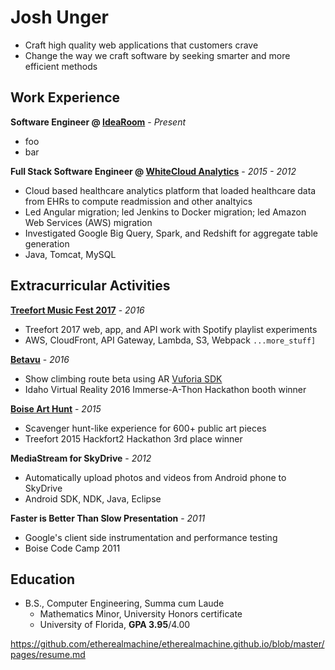 # Josh Unger

* Craft high quality web applications that customers crave 
* Change the way we craft software by seeking smarter and more efficient methods

## Work Experience
**Software Engineer @ [IdeaRoom](http://www.idearoominc.com)** - *Present*
* foo
* bar

**Full Stack Software Engineer @ [WhiteCloud Analytics](http://whitecloudanalytics.com/)** - *2015 - 2012*
* Cloud based healthcare analytics platform that loaded healthcare data from EHRs to compute readmission and other analtyics 
* Led Angular migration; led Jenkins to Docker migration; led Amazon Web Services (AWS) migration
* Investigated Google Big Query, Spark, and Redshift for aggregate table generation
* Java, Tomcat, MySQL

## Extracurricular Activities
**[Treefort Music Fest 2017](https://www.treefortmusicfest.com/)** - *2016*
* Treefort 2017 web, app, and API work with Spotify playlist experiments
* AWS, CloudFront, API Gateway, Lambda, S3, Webpack `...more_stuff]` 

**[Betavu]()** - *2016*
* Show climbing route beta using AR [Vuforia SDK](https://www.vuforia.com/)
* Idaho Virtual Reality 2016 Immerse-A-Thon Hackathon booth winner

**[Boise Art Hunt](http://www.boiseweekly.com/Cobweb/archives/2015/03/29/treefort-2015-datefort-app-wins-hackfort2-hackathon)** - *2015*
* Scavenger hunt-like experience for 600+ public art pieces
* Treefort 2015 Hackfort2 Hackathon 3rd place winner

**MediaStream for SkyDrive** - *2012*
* Automatically upload photos and videos from Android phone to SkyDrive
* Android SDK, NDK, Java, Eclipse

**Faster is Better Than Slow Presentation** - *2011*
* Google's client side instrumentation and performance testing
* Boise Code Camp 2011

## Education
* B.S., Computer Engineering, Summa cum Laude
  * Mathematics Minor, University Honors certificate
  * University of Florida, **GPA 3.95**/4.00


https://github.com/etherealmachine/etherealmachine.github.io/blob/master/pages/resume.md
